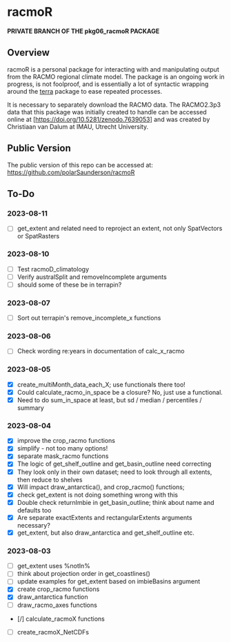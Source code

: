 # racmoR

**PRIVATE BRANCH OF THE pkg06_racmoR PACKAGE**

## Overview
racmoR is a personal package for interacting with and manipulating output from the RACMO regional climate model.
The package is an ongoing work in progress, is not foolproof, and is essentially a lot of syntactic wrapping around the [terra](https://rspatial.org) package to ease repeated processes.

It is necessary to separately download the RACMO data. 
The RACMO2.3p3 data that this package was initially created to handle can be accessed online at [https://doi.org/10.5281/zenodo.7639053] and was created by Christiaan van Dalum at IMAU, Utrecht University.

## Public Version
The public version of this repo can be accessed at: 
  https://github.com/polarSaunderson/racmoR

## To-Do
### 2023-08-11
- [ ] get_extent and related need to reproject an extent, not only SpatVectors or SpatRasters

### 2023-08-10
- [ ] Test racmoD_climatology
- [ ] Verify australSplit and removeIncomplete arguments
- [ ] should some of these be in terrapin?

### 2023-08-07
- [ ] Sort out terrapin's remove_incomplete_x functions

### 2023-08-06
- [ ] Check wording re:years in documentation of calc_x_racmo

### 2023-08-05
- [X] create_multiMonth_data_each_X; use functionals there too!
- [X] Could calculate_racmo_in_space be a closure? No, just use a functional.
 - [X] Need to do sum_in_space at least, but sd / median / percentiles / summary

### 2023-08-04
- [X] improve the crop_racmo functions
 - [X] simplify - not too many options!
 - [X] separate mask_racmo functions
- [X] The logic of get_shelf_outline and get_basin_outline need correcting
 - [X] They look only in their own dataset; need to look through all extents, then reduce to shelves
 - [X] Will impact draw_antarctica(), and crop_racmo() functions;
 - [X] check get_extent is not doing something wrong with this
- [X] Double check returnImbie in get_basin_outline; think about name and defaults too
- [X] Are separate exactExtents and rectangularExtents arguments necessary?
 - [X] get_extent, but also draw_antarctica and get_shelf_outline etc.

### 2023-08-03 
- [ ] get_extent uses %notIn%
- [ ] think about projection order in get_coastlines()
- [ ] update examples for get_extent based on imbieBasins argument
- [X] create crop_racmo functions
- [X] draw_antarctica function
- [ ] draw_racmo_axes functions
- [/] calculate_racmoX functions
- [ ] create_racmoX_NetCDFs

